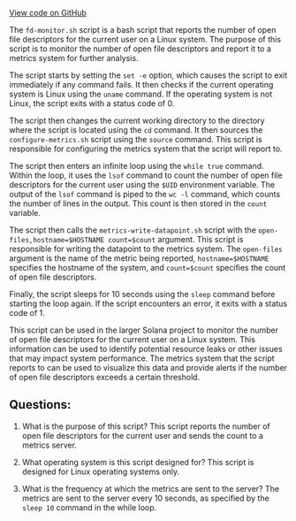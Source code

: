 [View code on GitHub](https://github.com/solana-labs/solana/blob/master/scripts/fd-monitor.sh)

The `fd-monitor.sh` script is a bash script that reports the number of open file descriptors for the current user on a Linux system. The purpose of this script is to monitor the number of open file descriptors and report it to a metrics system for further analysis. 

The script starts by setting the `set -e` option, which causes the script to exit immediately if any command fails. It then checks if the current operating system is Linux using the `uname` command. If the operating system is not Linux, the script exits with a status code of 0.

The script then changes the current working directory to the directory where the script is located using the `cd` command. It then sources the `configure-metrics.sh` script using the `source` command. This script is responsible for configuring the metrics system that the script will report to.

The script then enters an infinite loop using the `while true` command. Within the loop, it uses the `lsof` command to count the number of open file descriptors for the current user using the `$UID` environment variable. The output of the `lsof` command is piped to the `wc -l` command, which counts the number of lines in the output. This count is then stored in the `count` variable.

The script then calls the `metrics-write-datapoint.sh` script with the `open-files,hostname=$HOSTNAME count=$count` argument. This script is responsible for writing the datapoint to the metrics system. The `open-files` argument is the name of the metric being reported, `hostname=$HOSTNAME` specifies the hostname of the system, and `count=$count` specifies the count of open file descriptors.

Finally, the script sleeps for 10 seconds using the `sleep` command before starting the loop again. If the script encounters an error, it exits with a status code of 1.

This script can be used in the larger Solana project to monitor the number of open file descriptors for the current user on a Linux system. This information can be used to identify potential resource leaks or other issues that may impact system performance. The metrics system that the script reports to can be used to visualize this data and provide alerts if the number of open file descriptors exceeds a certain threshold.
## Questions: 
 1. What is the purpose of this script?
   This script reports the number of open file descriptors for the current user and sends the count to a metrics server.

2. What operating system is this script designed for?
   This script is designed for Linux operating systems only.

3. What is the frequency at which the metrics are sent to the server?
   The metrics are sent to the server every 10 seconds, as specified by the `sleep 10` command in the while loop.